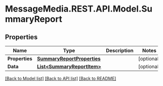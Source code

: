 # MessageMedia.REST.API.Model.SummaryReport
## Properties

Name | Type | Description | Notes
------------ | ------------- | ------------- | -------------
**Properties** | [**SummaryReportProperties**](SummaryReportProperties.md) |  | [optional] 
**Data** | [**List&lt;SummaryReportItem&gt;**](SummaryReportItem.md) |  | [optional] 

[[Back to Model list]](../README.md#documentation-for-models) [[Back to API list]](../README.md#documentation-for-api-endpoints) [[Back to README]](../README.md)

